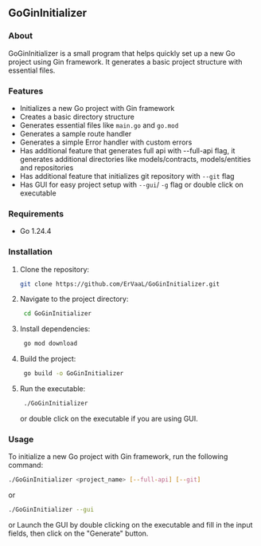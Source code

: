 ## GoGinInitializer

### About
GoGinInitializer is a small program that helps quickly set up a new Go project using Gin framework.
It generates a basic project structure with essential files.

### Features
- Initializes a new Go project with Gin framework
- Creates a basic directory structure
- Generates essential files like `main.go` and `go.mod`
- Generates a sample route handler
- Generates a simple Error handler with custom errors
- Has additional feature that generates full api with --full-api flag, it generates additional directories like models/contracts, models/entities and repositories
- Has additional feature that initializes git repository with `--git` flag
- Has GUI for easy project setup with `--gui`/ `-g` flag or double click on executable

### Requirements
- Go 1.24.4

### Installation
1. Clone the repository:
   ```bash
   git clone https://github.com/ErVaaL/GoGinInitializer.git
   ```
2. Navigate to the project directory:
   ```bash
    cd GoGinInitializer
   ```
3. Install dependencies:
   ```bash
    go mod download
   ```
4. Build the project:
   ```bash
    go build -o GoGinInitializer
   ```
5. Run the executable:
   ```bash
    ./GoGinInitializer
   ```
   or double click on the executable if you are using GUI.

### Usage
To initialize a new Go project with Gin framework, run the following command:
```bash
./GoGinInitializer <project_name> [--full-api] [--git]
```
or
```bash
./GoGinInitializer --gui
```
or
Launch the GUI by double clicking on the executable and fill in the input fields, then click on the "Generate" button.


